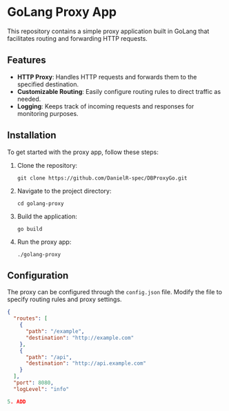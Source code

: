 # GoLang Proxy App

This repository contains a simple proxy application built in GoLang that facilitates routing and forwarding HTTP requests.

## Features

- **HTTP Proxy**: Handles HTTP requests and forwards them to the specified destination.
- **Customizable Routing**: Easily configure routing rules to direct traffic as needed.
- **Logging**: Keeps track of incoming requests and responses for monitoring purposes.

## Installation

To get started with the proxy app, follow these steps:

1. Clone the repository:

    ```
    git clone https://github.com/DanielR-spec/DBProxyGo.git
    ```

2. Navigate to the project directory:

    ```
    cd golang-proxy
    ```
3. Build the application:

    ```
    go build
    ```

4. Run the proxy app:

    ```
    ./golang-proxy
    ```

## Configuration

The proxy can be configured through the `config.json` file. Modify the file to specify routing rules and proxy settings.

```json
{
  "routes": [
    {
      "path": "/example",
      "destination": "http://example.com"
    },
    {
      "path": "/api",
      "destination": "http://api.example.com"
    }
  ],
  "port": 8080,
  "logLevel": "info"

5. ADD

